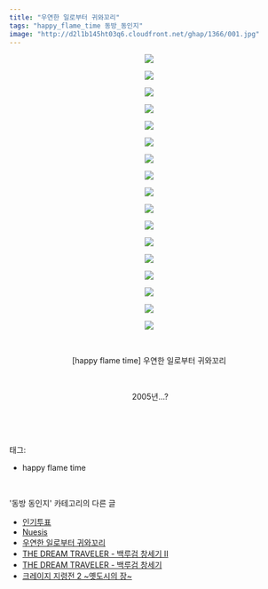 ```yaml
---
title: "우연한 일로부터 귀와꼬리"
tags: "happy_flame_time 동방_동인지"
image: "http://d2l1b145ht03q6.cloudfront.net/ghap/1366/001.jpg"
---
```

<div class="article">
<p style="text-align: center; clear: none; float: none;"><img src="{{ site.imgserver1 }}/ghap/1366/001.jpg"/></p>
<p style="text-align: center; clear: none; float: none;"><img src="{{ site.imgserver1 }}/ghap/1366/002.jpg"/></p>
<p style="text-align: center; clear: none; float: none;"><img src="{{ site.imgserver1 }}/ghap/1366/003.jpg"/></p>
<p style="text-align: center; clear: none; float: none;"><img src="{{ site.imgserver1 }}/ghap/1366/004.jpg"/></p>
<p style="text-align: center; clear: none; float: none;"><img src="{{ site.imgserver1 }}/ghap/1366/005.jpg"/></p>
<p style="text-align: center; clear: none; float: none;"><img src="{{ site.imgserver1 }}/ghap/1366/006.jpg"/></p>
<p style="text-align: center; clear: none; float: none;"><img src="{{ site.imgserver1 }}/ghap/1366/007.jpg"/></p>
<p style="text-align: center; clear: none; float: none;"><img src="{{ site.imgserver1 }}/ghap/1366/008.jpg"/></p>
<p style="text-align: center; clear: none; float: none;"><img src="{{ site.imgserver1 }}/ghap/1366/009.jpg"/></p>
<p style="text-align: center; clear: none; float: none;"><img src="{{ site.imgserver1 }}/ghap/1366/010.jpg"/></p>
<p style="text-align: center; clear: none; float: none;"><img src="{{ site.imgserver1 }}/ghap/1366/011.jpg"/></p>
<p style="text-align: center; clear: none; float: none;"><img src="{{ site.imgserver1 }}/ghap/1366/012.jpg"/></p>
<p style="text-align: center; clear: none; float: none;"><img src="{{ site.imgserver1 }}/ghap/1366/013.jpg"/></p>
<p style="text-align: center; clear: none; float: none;"><img src="{{ site.imgserver1 }}/ghap/1366/014.jpg"/></p>
<p style="text-align: center; clear: none; float: none;"><img src="{{ site.imgserver1 }}/ghap/1366/015.jpg"/></p>
<p style="text-align: center; clear: none; float: none;"><img src="{{ site.imgserver1 }}/ghap/1366/016.jpg"/></p>
<p style="text-align: center; clear: none; float: none;"><img src="{{ site.imgserver1 }}/ghap/1366/017.jpg"/></p>
<p style="text-align: center; clear: none; float: none;"><br/></p>
<p style="text-align: center; clear: none; float: none;">[happy flame time] 우연한 일로부터 귀와꼬리</p>
<p style="text-align: center; clear: none; float: none;"><br/></p>
<p style="text-align: center; clear: none; float: none;"> 2005년...?</p>
<p><br/></p>
</div><br/>
<div class="tagTrail">
<p>태그: </p>
<ul>
<li>happy flame time</li>
</ul>
</div><br/>
<div class="another">
<p>'동방 동인지' 카테고리의 다른 글</p>
<ul>
<li><a href="/ghap_1368">인기투표</a></li>
<li><a href="/ghap_1367">Nuesis</a></li>
<li><a href="/ghap_1366">우연한 일로부터 귀와꼬리</a></li>
<li><a href="/ghap_1365">THE DREAM TRAVELER - 백루검 창세기 Ⅱ</a></li>
<li><a href="/ghap_1364">THE DREAM TRAVELER - 백루검 창세기</a></li>
<li><a href="/ghap_1363">크레이지 지령전 2 ~옛도시의 장~</a></li>
</ul>
</div><br/>
<div class="cb_module cb_fluid">
<div class="cb_wrt cb_profile">
</div><!-- commentList close -->
</div><br/>
